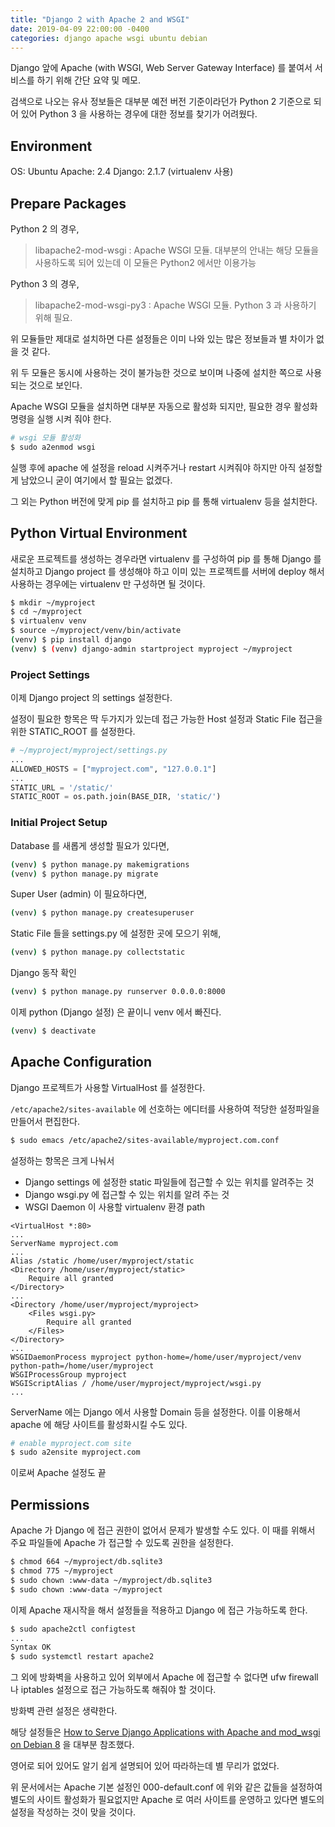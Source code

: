 ```yaml
---
title: "Django 2 with Apache 2 and WSGI"
date: 2019-04-09 22:00:00 -0400
categories: django apache wsgi ubuntu debian
---
```

Django 앞에 Apache (with WSGI, Web Server Gateway Interface) 를 붙여서 서비스를 하기 위해 간단 요약 및 메모.

검색으로 나오는 유사 정보들은 대부분 예전 버전 기준이라던가 Python 2 기준으로 되어 있어 Python 3 을 사용하는 경우에 대한 정보를 찾기가 어려웠다.

## Environment
OS: Ubuntu
Apache: 2.4
Django: 2.1.7 (virtualenv 사용)

## Prepare Packages
Python 2 의 경우,
> libapache2-mod-wsgi : Apache WSGI 모듈. 대부분의 안내는 해당 모듈을 사용하도록 되어 있는데 이 모듈은 Python2 에서만 이용가능

Python 3 의 경우,
> libapache2-mod-wsgi-py3 : Apache WSGI 모듈. Python 3 과 사용하기 위해 필요.

위 모듈들만 제대로 설치하면 다른 설정들은 이미 나와 있는 많은 정보들과 별 차이가 없을 것 같다.

위 두 모듈은 동시에 사용하는 것이 불가능한 것으로 보이며 나중에 설치한 쪽으로 사용되는 것으로 보인다.

Apache WSGI 모듈을 설치하면 대부분 자동으로 활성화 되지만, 필요한 경우 활성화 명령을 실행 시켜 줘야 한다.

``` bash
# wsgi 모듈 활성화
$ sudo a2enmod wsgi
```

실행 후에 apache 에 설정을 reload 시켜주거나 restart 시켜줘야 하지만 아직 설정할게 남았으니 굳이 여기에서 할 필요는 없겠다.

그 외는 Python 버전에 맞게 pip 를 설치하고 pip 를 통해 virtualenv 등을 설치한다.

## Python Virtual Environment
새로운 프로젝트를 생성하는 경우라면 virtualenv 를 구성하여 pip 를 통해 Django 를 설치하고 Django project 를 생성해야 하고
이미 있는 프로젝트를 서버에 deploy 해서 사용하는 경우에는 virtualenv 만 구성하면 될 것이다.

``` bash
$ mkdir ~/myproject
$ cd ~/myproject
$ virtualenv venv
$ source ~/myproject/venv/bin/activate
(venv) $ pip install django
(venv) $ (venv) django-admin startproject myproject ~/myproject
```

### Project Settings
이제 Django project 의 settings 설정한다.

설정이 필요한 항목은 딱 두가지가 있는데 접근 가능한 Host 설정과 Static File 접근을 위한 STATIC_ROOT 를 설정한다.

``` python
# ~/myproject/myproject/settings.py
...
ALLOWED_HOSTS = ["myproject.com", "127.0.0.1"]
...
STATIC_URL = '/static/'
STATIC_ROOT = os.path.join(BASE_DIR, 'static/')
```

### Initial Project Setup
Database 를 새롭게 생성할 필요가 있다면,

``` bash
(venv) $ python manage.py makemigrations
(venv) $ python manage.py migrate
```

Super User (admin) 이 필요하다면,

``` bash
(venv) $ python manage.py createsuperuser 
```

Static File 들을 settings.py 에 설정한 곳에 모으기 위해,

``` bash
(venv) $ python manage.py collectstatic
```

Django 동작 확인

``` bash
(venv) $ python manage.py runserver 0.0.0.0:8000
```

이제 python (Django 설정) 은 끝이니 venv 에서 빠진다.

``` bash
(venv) $ deactivate
```

## Apache Configuration
Django 프로젝트가 사용할 VirtualHost 를 설정한다.

`/etc/apache2/sites-available` 에 선호하는 에디터를 사용하여 적당한 설정파일을 만들어서 편집한다. 

``` bash
$ sudo emacs /etc/apache2/sites-available/myproject.com.conf
```

설정하는 항목은 크게 나눠서
* Django settings 에 설정한 static 파일들에 접근할 수 있는 위치를 알려주는 것
* Django wsgi.py 에 접근할 수 있는 위치를 알려 주는 것
* WSGI Daemon 이 사용할 virtualenv 환경 path

```
<VirtualHost *:80>
...
ServerName myproject.com
...
Alias /static /home/user/myproject/static
<Directory /home/user/myproject/static>
    Require all granted
</Directory>
...
<Directory /home/user/myproject/myproject>
    <Files wsgi.py>
        Require all granted
    </Files>
</Directory>
...
WSGIDaemonProcess myproject python-home=/home/user/myproject/venv python-path=/home/user/myproject
WSGIProcessGroup myproject
WSGIScriptAlias / /home/user/myproject/myproject/wsgi.py
...
```

ServerName 에는 Django 에서 사용할 Domain 등을 설정한다.
이를 이용해서 apache 에 해당 사이트를 활성화시킬 수도 있다.

``` bash
# enable myproject.com site
$ sudo a2ensite myproject.com
```

이로써 Apache 설정도 끝

## Permissions
Apache 가 Django 에 접근 권한이 없어서 문제가 발생할 수도 있다.
이 때를 위해서 주요 파일들에 Apache 가 접근할 수 있도록 권한을 설정한다.

``` bash
$ chmod 664 ~/myproject/db.sqlite3
$ chmod 775 ~/myproject
$ sudo chown :www-data ~/myproject/db.sqlite3
$ sudo chown :www-data ~/myproject
```

이제 Apache 재시작을 해서 설정들을 적용하고 Django 에 접근 가능하도록 한다.

``` bash
$ sudo apache2ctl configtest
...
Syntax OK
$ sudo systemctl restart apache2
```

그 외에 방화벽을 사용하고 있어 외부에서 Apache 에 접근할 수 없다면 ufw firewall 나 iptables 설정으로 접근 가능하도록 해줘야 할 것이다.

방화벽 관련 설정은 생략한다.

해당 설정들은 [How to Serve Django Applications with Apache and mod_wsgi on Debian 8](https://www.digitalocean.com/community/tutorials/how-to-serve-django-applications-with-apache-and-mod_wsgi-on-debian-8) 을 대부분 참조했다.

영어로 되어 있어도 알기 쉽게 설명되어 있어 따라하는데 별 무리가 없었다.

위 문서에서는 Apache 기본 설정인 000-default.conf 에 위와 같은 값들을 설정하여 별도의 사이트 활성화가 필요없지만 Apache 로 여러 사이트를 운영하고 있다면 별도의 설정을 작성하는 것이 맞을 것이다.
